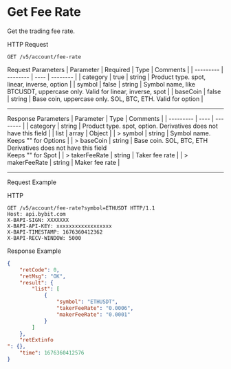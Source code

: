 # Get Fee Rate
Get the trading fee rate.


HTTP Request
```http
GET /v5/account/fee-rate
```

Request Parameters
| Parameter | Required | Type | Comments |
| --------- | -------- | ---- | -------- |
| category | true | string | Product type. spot, linear, inverse, option |
| symbol | false | string | Symbol name, like BTCUSDT, uppercase only. Valid for linear, inverse, spot |
| baseCoin | false | string | Base coin, uppercase only. SOL, BTC, ETH. Valid for option |

---


Response Parameters
| Parameter | Type | Comments |
| --------- | ---- | -------- |
| category | string | Product type. spot, option. Derivatives does not have this field |
| list | array | Object |
| > symbol | string | Symbol name. Keeps "" for Options |
| > baseCoin | string | Base coin. SOL, BTC, ETH <br> Derivatives does not have this field <br> Keeps "" for Spot |
| > takerFeeRate | string | Taker fee rate |
| > makerFeeRate | string | Maker fee rate |

---


Request Example

HTTP
 
  
```http
GET /v5/account/fee-rate?symbol=ETHUSDT HTTP/1.1
Host: api.bybit.com
X-BAPI-SIGN: XXXXXXX
X-BAPI-API-KEY: xxxxxxxxxxxxxxxxxx
X-BAPI-TIMESTAMP: 1676360412362
X-BAPI-RECV-WINDOW: 5000
```

Response Example
```json
{
    "retCode": 0,
    "retMsg": "OK",
    "result": {
        "list": [
            {
                "symbol": "ETHUSDT",
                "takerFeeRate": "0.0006",
                "makerFeeRate": "0.0001"
            }
        ]
    },
    "retExtinfo
": {},
    "time": 1676360412576
}
```


